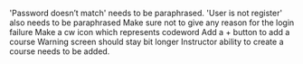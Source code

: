'Password doesn’t match' needs to be paraphrased.
'User is not register' also needs to be paraphrased
Make sure not to give any reason for the login failure
Make a cw icon which represents codeword
Add a + button to add a course
Warning screen should stay bit longer
Instructor ability to create a course needs to be added.
